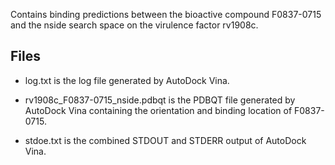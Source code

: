 Contains binding predictions between the bioactive compound F0837-0715 and the nside search space on the virulence factor rv1908c.

## Files

- log.txt is the log file generated by AutoDock Vina.

- rv1908c_F0837-0715_nside.pdbqt is the PDBQT file generated by AutoDock Vina containing the orientation and binding location of F0837-0715.

- stdoe.txt is the combined STDOUT and STDERR output of AutoDock Vina.

